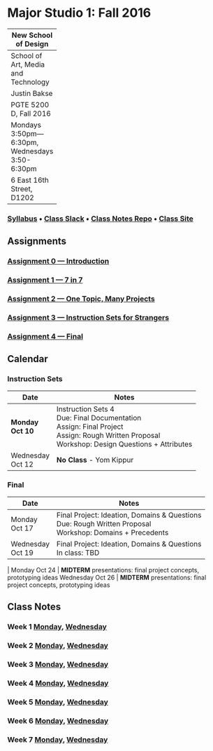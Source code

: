 # Major Studio 1: Fall 2016

| New School of Design
| ---
| School of Art, Media and Technology
| Justin Bakse
| PGTE 5200 D, Fall 2016
| Mondays 3:50pm—6:30pm, Wednesdays 3:50-6:30pm
| 6 East 16th Street, D1202

### [Syllabus](syllabus.html) • [Class Slack](https://ms1-d.slack.com) • [Class Notes Repo](https://github.com/jbakse/major_studio_1) • [Class Site](https://jbakse.github.io/major_studio_1/)

<link rel="stylesheet" type="text/css" href="index.css">
<!-- <script type="text/javascript" src="javascript/p5.min.js"></script>
<script type="text/javascript" src="sierpinski.js"></script> -->

## Assignments
### [Assignment 0 — Introduction](assignment_0)
### [Assignment 1 — 7 in 7](assignment_1)
### [Assignment 2 — One Topic, Many Projects](assignment_2)
### [Assignment 3 — Instruction Sets for Strangers](assignment_3)
### [Assignment 4 — Final](assignment_4)

## Calendar

<style>
td:first-child {
    width: 10px;
}
</style>

### Instruction Sets
Date        | Notes
---         | ---
**Monday Oct 10** | Instruction Sets 4<br/>Due: Final Documentation</br> Assign: Final Project<br/>Assign: Rough Written Proposal<br/>Workshop: Design Questions + Attributes
Wednesday Oct 12 | **No Class** - Yom Kippur

### Final
Date        | Notes
---         | ---
Monday Oct 17 | Final Project: Ideation, Domains & Questions<br/>Due: Rough Written Proposal<br/>Workshop: Domains + Precedents
Wednesday Oct 19 | Final Project: Ideation, Domains & Questions<br/>In class: TBD
|
Monday Oct 24 | **MIDTERM** presentations: final project concepts, prototyping ideas
Wednesday Oct 26 | **MIDTERM** presentations: final project concepts, prototyping ideas



## Class Notes
### Week 1 [Monday](week_1/monday.html), [Wednesday](week_1/wednesday.html)
### Week 2 [Monday](#week_2/monday.html), [Wednesday](week_2/wednesday.html)
### Week 3 [Monday](week_3/monday.html), [Wednesday](week_3/wednesday.html)
### Week 4 [Monday](week_4/monday.html), [Wednesday](week_4/wednesday.html)
### Week 5 [Monday](week_5/monday.html), [Wednesday](week_5/wednesday.html)
### Week 6 [Monday](#week_6/monday.html), [Wednesday](week_6/wednesday.html)
### Week 7 [Monday](week_7/monday.html), [Wednesday](#week_6/wednesday.html)
